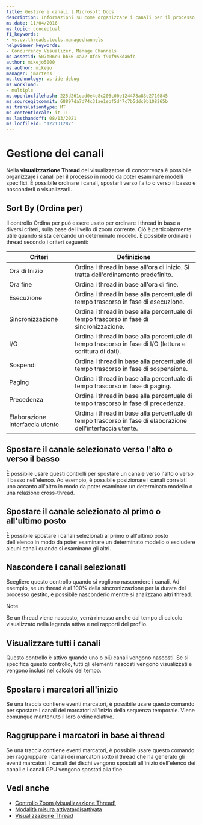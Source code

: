 ```yaml
---
title: Gestire i canali | Microsoft Docs
description: Informazioni su come organizzare i canali per il processo in modo da poter esaminare modelli specifici nella visualizzazione Thread nel visualizzatore di concorrenza.
ms.date: 11/04/2016
ms.topic: conceptual
f1_keywords:
- vs.cv.threads.tools.managechannels
helpviewer_keywords:
- Concurrency Visualizer, Manage Channels
ms.assetid: 507b06e9-bb56-4a72-8fd5-f91f958da6fc
author: mikejo5000
ms.author: mikejo
manager: jmartens
ms.technology: vs-ide-debug
ms.workload:
- multiple
ms.openlocfilehash: 225d261cad0e4e8c206c00e124478a83e2710845
ms.sourcegitcommit: 68897da7d74c31ae1ebf5d47c7b5ddc9b108265b
ms.translationtype: MT
ms.contentlocale: it-IT
ms.lasthandoff: 08/13/2021
ms.locfileid: "122131287"
---
```

# <a name="manage-channels"></a>Gestione dei canali
Nella **visualizzazione Thread** del visualizzatore di concorrenza è possibile organizzare i canali per il processo in modo da poter esaminare modelli specifici. È possibile ordinare i canali, spostarli verso l'alto o verso il basso e nasconderli o visualizzarli.

## <a name="sort-by"></a>Sort By (Ordina per)
 Il controllo Ordina per può essere usato per ordinare i thread in base a diversi criteri, sulla base del livello di zoom corrente. Ciò è particolarmente utile quando si sta cercando un determinato modello. È possibile ordinare i thread secondo i criteri seguenti:

|Criteri|Definizione|
|--------------|----------------|
|Ora di Inizio|Ordina i thread in base all'ora di inizio. Si tratta dell'ordinamento predefinito.|
|Ora fine|Ordina i thread in base all'ora di fine.|
|Esecuzione|Ordina i thread in base alla percentuale di tempo trascorso in fase di esecuzione.|
|Sincronizzazione|Ordina i thread in base alla percentuale di tempo trascorso in fase di sincronizzazione.|
|I/O|Ordina i thread in base alla percentuale di tempo trascorso in fase di I/O (lettura e scrittura di dati).|
|Sospendi|Ordina i thread in base alla percentuale di tempo trascorso in fase di sospensione.|
|Paging|Ordina i thread in base alla percentuale di tempo trascorso in fase di paging.|
|Precedenza|Ordina i thread in base alla percentuale di tempo trascorso in fase di precedenza.|
|Elaborazione interfaccia utente|Ordina i thread in base alla percentuale di tempo trascorso in fase di elaborazione dell'interfaccia utente.|

## <a name="move-selected-channel-up-or-down"></a>Spostare il canale selezionato verso l'alto o verso il basso
 È possibile usare questi controlli per spostare un canale verso l'alto o verso il basso nell'elenco. Ad esempio, è possibile posizionare i canali correlati uno accanto all'altro in modo da poter esaminare un determinato modello o una relazione cross-thread.

## <a name="move-selected-channel-to-top-or-bottom"></a>Spostare il canale selezionato al primo o all'ultimo posto
 È possibile spostare i canali selezionati al primo o all'ultimo posto dell'elenco in modo da poter esaminare un determinato modello o escludere alcuni canali quando si esaminano gli altri.

## <a name="hide-selected-channels"></a>Nascondere i canali selezionati
 Scegliere questo controllo quando si vogliono nascondere i canali. Ad esempio, se un thread è al 100% della sincronizzazione per la durata del processo gestito, è possibile nasconderlo mentre si analizzano altri thread.

> [!NOTE]
> Se un thread viene nascosto, verrà rimosso anche dal tempo di calcolo visualizzato nella legenda attiva e nei rapporti del profilo.

## <a name="show-all-channels"></a>Visualizzare tutti i canali
 Questo controllo è attivo quando uno o più canali vengono nascosti. Se si specifica questo controllo, tutti gli elementi nascosti vengono visualizzati e vengono inclusi nel calcolo del tempo.

## <a name="move-markers-to-top"></a>Spostare i marcatori all'inizio
 Se una traccia contiene eventi marcatori, è possibile usare questo comando per spostare i canali dei marcatori all'inizio della sequenza temporale. Viene comunque mantenuto il loro ordine relativo.

## <a name="group-markers-by-thread"></a>Raggruppare i marcatori in base ai thread
 Se una traccia contiene eventi marcatori, è possibile usare questo comando per raggruppare i canali dei marcatori sotto il thread che ha generato gli eventi marcatori.  I canali dei dischi vengono spostati all'inizio dell'elenco dei canali e i canali GPU vengono spostati alla fine.

## <a name="see-also"></a>Vedi anche
- [Controllo Zoom (visualizzazione Thread)](../profiling/zoom-control-threads-view.md)
- [Modalità misura attivata/disattivata](../profiling/measure-mode-on-off.md)
- [Visualizzazione Thread](../profiling/threads-view-parallel-performance.md)